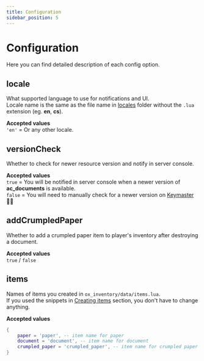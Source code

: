 ```yaml
---
title: Configuration
sidebar_position: 5
---
```


# Configuration

Here you can find detailed description of each config option.  

## locale
What supported language to use for notifications and UI.  
Locale name is the same as the file name in [locales](https://github.com/antond15/ac_radio/tree/main/locales) folder without the `.lua` extension (eg. **en**, **cs**).  

**Accepted values**  
`'en'` = Or any other locale.



## versionCheck
Whether to check for newer resource version and notify in server console.

**Accepted values**  
`true` = You will be notified in server console when a newer version of **ac_documents** is available.  
`false` = You will need to manually check for a newer version on [Keymaster](https://keymaster.fivem.net/asset-grants) 👎🏽



## addCrumpledPaper
Whether to add a crumpled paper item to player's inventory after destroying a document.

**Accepted values**  
`true` / `false`



## items
Names of items you created in `ox_inventory/data/items.lua`.  
If you used the snippets in [Creating items](./#creating-items) section, you don't have to change anything.

**Accepted values**  
```lua
{
    paper = 'paper', -- item name for paper
    document = 'document', -- item name for document
    crumpled_paper = 'crumpled_paper', -- item name for crumpled paper
}
```
